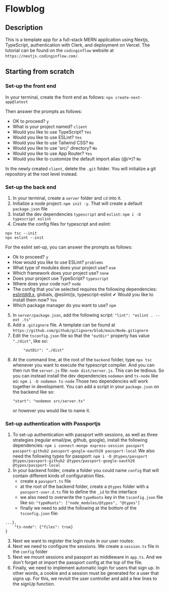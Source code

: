 # Flowblog

## Description

This is a template app for a full-stack MERN application using Nextjs, TypeScript, authentication with Clerk, and deployment on Vercel. The tutorial can be found on the `codinginflow` website at `https://nextjs.codinginflow.com/`.

## Starting from scratch

### Set-up the front end

In your terminal, create the front end as follows:
`npx create-next-app@latest`

Then answer the prompts as follows:

- OK to proceed? `y`
- What is your project named? `client`
- Would you like to use TypeScript? `Yes`
- Would you like to use ESLint? `Yes`
- Would you like to use Tailwind CSS? `No`
- Would you like to use 'src/' directory? `No`
- Would you like to use App Router? `Yes`
- Would you like to customize the default import alias (@/\*)? `No`

In the newly created `client`, delete the `.git` folder. You will initialize a git repository at the root level instead.

### Set-up the back end

1. In your terminal, create a `server` folder and `cd` into it.
2. Initialize a node project: `npm init -y`. That will create a default `package.json` file
3. Install the dev dependencies `typescript` and `eslint`: `npm i -D typescript eslint`
4. Create the config files for typescript and eslint:

```
npx tsc --init
npx eslint --init
```

For the eslint set-up, you can answer the prompts as follows:

- Ok to proceed? `y`
- How would you like to use ESLint? `problems`
- What type of modules does your project use? `esm`
- Which framework does your project use? `none`
- Does your project use TypeScript? `typescript`
- Where does your code run? `node`
- The config that you've selected requires the following dependencies:
  eslint@9.x, globals, @eslint/js, typescript-eslint
  ✔ Would you like to install them now? `Yes`
- Which package manager do you want to use? `npm`

5. In `server/package.json`, add the following script:
   `"lint": "eslint . --ext .ts"`
6. Add a `.gitignore` file. A template can be found at `https://github.com/github/gitignore/blob/main/Node.gitignore`
7. Edit the `tsconfig.json` file so that the `"outDir"` property has value `"./dist"`, like so:

```
		"outDir": "./dist"
```

8. At the command line, at the root of the `backend` folder, type `npx tsc` whenever you want to execute the typescript compiler. And you can then run the `server.js` file: `node dist/server.js`.
   This can be tedious. So you can instead install the dev dependencies `nodemon` and `ts-node` like so: `npm i -D nodemon ts-node`
   Those two dependencies will work together in development. You can add a script in your `package.json` on the backend like so:
   ```
   "start": "nodemon src/server.ts"
   ```
   or however you would like to name it.

### Set-up authentication with Passportjs

1. To set-up authentication with passport with sessions, as well as three strategies (regular email/pw, github, google), install the following dependencies: `npm i connect-mongo express-session passport passport-github2 passport-google-oauth20 passport-local`
   We also need the following types for passport: `npm i -D @types/passport @types/passport-github2 @types/passport-google-oauth20 @types/passport-local`
2. In your backend folder, create a folder you could name `config` that will contain different kinds of configuration files.
   - create a `passport.ts` file
   - at the root of the backend folder, create a `@types` folder with a `passport-user.d.ts` file to define the `_id` to the interface
   - we also need to overwrite the `typeRoots` key in the `tsconfig.json` file like so: `"typeRoots": ["node_modules/@types", "@types"]`
   - finally we need to add the following at the bottom of the `tsconfig.json` file:

```
...},
	"ts-node": {"files": true}
}
```

3. Next we want to register the login route in our user routes:
4. Next we need to configure the sessions. We create a `session.ts` file in the `config` folder
5. Next we mount sessions and passport as middleware in `app.ts`. And we don't forget ot import the passport config at the top of the file.
6. Finally, we need to implement automatic login for users that sign up. In other words, a cookie and a session must be generated for a user that signs up. For this, we revisit the user controller and add a few lines to the signUp function.
